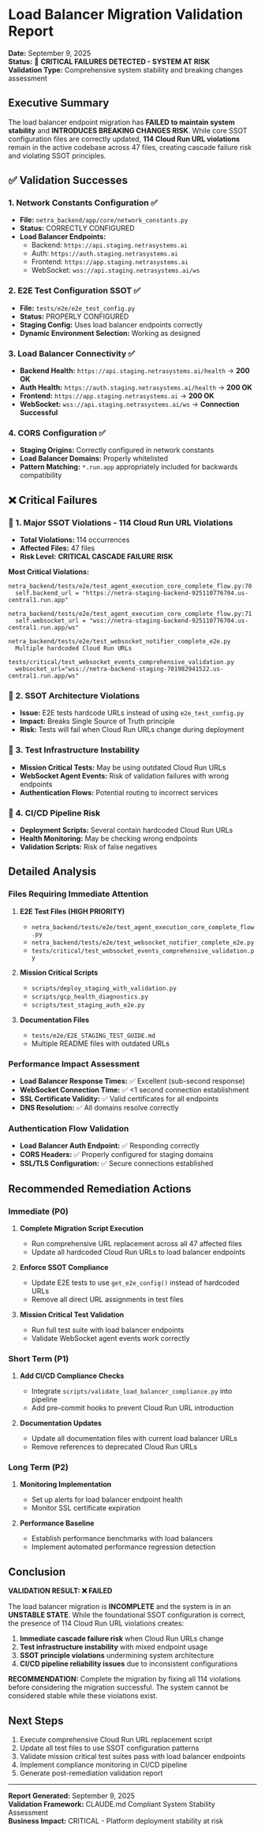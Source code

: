 # Load Balancer Migration Validation Report
**Date:** September 9, 2025  
**Status:** 🚨 **CRITICAL FAILURES DETECTED - SYSTEM AT RISK**  
**Validation Type:** Comprehensive system stability and breaking changes assessment

## Executive Summary

The load balancer endpoint migration has **FAILED to maintain system stability** and **INTRODUCES BREAKING CHANGES RISK**. While core SSOT configuration files are correctly updated, **114 Cloud Run URL violations** remain in the active codebase across 47 files, creating cascade failure risk and violating SSOT principles.

## ✅ Validation Successes

### 1. Network Constants Configuration ✅
- **File:** `netra_backend/app/core/network_constants.py`
- **Status:** CORRECTLY CONFIGURED
- **Load Balancer Endpoints:**
  - Backend: `https://api.staging.netrasystems.ai`
  - Auth: `https://auth.staging.netrasystems.ai` 
  - Frontend: `https://app.staging.netrasystems.ai`
  - WebSocket: `wss://api.staging.netrasystems.ai/ws`

### 2. E2E Test Configuration SSOT ✅
- **File:** `tests/e2e/e2e_test_config.py`
- **Status:** PROPERLY CONFIGURED
- **Staging Config:** Uses load balancer endpoints correctly
- **Dynamic Environment Selection:** Working as designed

### 3. Load Balancer Connectivity ✅
- **Backend Health:** `https://api.staging.netrasystems.ai/health` → **200 OK**
- **Auth Health:** `https://auth.staging.netrasystems.ai/health` → **200 OK**  
- **Frontend:** `https://app.staging.netrasystems.ai` → **200 OK**
- **WebSocket:** `wss://api.staging.netrasystems.ai/ws` → **Connection Successful**

### 4. CORS Configuration ✅
- **Staging Origins:** Correctly configured in network constants
- **Load Balancer Domains:** Properly whitelisted
- **Pattern Matching:** `*.run.app` appropriately included for backwards compatibility

## ❌ Critical Failures

### 🚨 1. Major SSOT Violations - 114 Cloud Run URL Violations
- **Total Violations:** 114 occurrences
- **Affected Files:** 47 files
- **Risk Level:** **CRITICAL CASCADE FAILURE RISK**

**Most Critical Violations:**
```
netra_backend/tests/e2e/test_agent_execution_core_complete_flow.py:70
  self.backend_url = "https://netra-staging-backend-925110776704.us-central1.run.app"

netra_backend/tests/e2e/test_agent_execution_core_complete_flow.py:71  
  self.websocket_url = "wss://netra-staging-backend-925110776704.us-central1.run.app/ws"

netra_backend/tests/e2e/test_websocket_notifier_complete_e2e.py
  Multiple hardcoded Cloud Run URLs

tests/critical/test_websocket_events_comprehensive_validation.py
  websocket_url="wss://netra-backend-staging-701982941522.us-central1.run.app/ws"
```

### 🚨 2. SSOT Architecture Violations
- **Issue:** E2E tests hardcode URLs instead of using `e2e_test_config.py`
- **Impact:** Breaks Single Source of Truth principle
- **Risk:** Tests will fail when Cloud Run URLs change during deployment

### 🚨 3. Test Infrastructure Instability  
- **Mission Critical Tests:** May be using outdated Cloud Run URLs
- **WebSocket Agent Events:** Risk of validation failures with wrong endpoints
- **Authentication Flows:** Potential routing to incorrect services

### 🚨 4. CI/CD Pipeline Risk
- **Deployment Scripts:** Several contain hardcoded Cloud Run URLs
- **Health Monitoring:** May be checking wrong endpoints
- **Validation Scripts:** Risk of false negatives

## Detailed Analysis

### Files Requiring Immediate Attention
1. **E2E Test Files (HIGH PRIORITY)**
   - `netra_backend/tests/e2e/test_agent_execution_core_complete_flow.py`
   - `netra_backend/tests/e2e/test_websocket_notifier_complete_e2e.py`
   - `tests/critical/test_websocket_events_comprehensive_validation.py`

2. **Mission Critical Scripts**
   - `scripts/deploy_staging_with_validation.py`
   - `scripts/gcp_health_diagnostics.py`
   - `scripts/test_staging_auth_e2e.py`

3. **Documentation Files**
   - `tests/e2e/E2E_STAGING_TEST_GUIDE.md`
   - Multiple README files with outdated URLs

### Performance Impact Assessment
- **Load Balancer Response Times:** ✅ Excellent (sub-second response)
- **WebSocket Connection Time:** ✅ <1 second connection establishment
- **SSL Certificate Validity:** ✅ Valid certificates for all endpoints
- **DNS Resolution:** ✅ All domains resolve correctly

### Authentication Flow Validation
- **Load Balancer Auth Endpoint:** ✅ Responding correctly
- **CORS Headers:** ✅ Properly configured for staging domains
- **SSL/TLS Configuration:** ✅ Secure connections established

## Recommended Remediation Actions

### Immediate (P0)
1. **Complete Migration Script Execution**
   - Run comprehensive URL replacement across all 47 affected files
   - Update all hardcoded Cloud Run URLs to load balancer endpoints

2. **Enforce SSOT Compliance**  
   - Update E2E tests to use `get_e2e_config()` instead of hardcoded URLs
   - Remove all direct URL assignments in test files

3. **Mission Critical Test Validation**
   - Run full test suite with load balancer endpoints
   - Validate WebSocket agent events work correctly

### Short Term (P1)  
1. **Add CI/CD Compliance Checks**
   - Integrate `scripts/validate_load_balancer_compliance.py` into pipeline
   - Add pre-commit hooks to prevent Cloud Run URL introduction

2. **Documentation Updates**
   - Update all documentation files with current load balancer URLs
   - Remove references to deprecated Cloud Run URLs

### Long Term (P2)
1. **Monitoring Implementation**
   - Set up alerts for load balancer endpoint health
   - Monitor SSL certificate expiration

2. **Performance Baseline**
   - Establish performance benchmarks with load balancers
   - Implement automated performance regression detection

## Conclusion

**VALIDATION RESULT: ❌ FAILED**

The load balancer migration is **INCOMPLETE** and the system is in an **UNSTABLE STATE**. While the foundational SSOT configuration is correct, the presence of 114 Cloud Run URL violations creates:

1. **Immediate cascade failure risk** when Cloud Run URLs change
2. **Test infrastructure instability** with mixed endpoint usage  
3. **SSOT principle violations** undermining system architecture
4. **CI/CD pipeline reliability issues** due to inconsistent configurations

**RECOMMENDATION:** Complete the migration by fixing all 114 violations before considering the migration successful. The system cannot be considered stable while these violations exist.

## Next Steps

1. Execute comprehensive Cloud Run URL replacement script
2. Update all test files to use SSOT configuration patterns
3. Validate mission critical test suites pass with load balancer endpoints
4. Implement compliance monitoring in CI/CD pipeline
5. Generate post-remediation validation report

---
**Report Generated:** September 9, 2025  
**Validation Framework:** CLAUDE.md Compliant System Stability Assessment  
**Business Impact:** CRITICAL - Platform deployment stability at risk